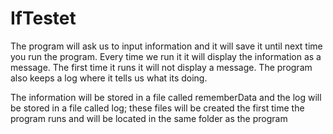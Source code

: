 # IfTestet
The program will ask us to input information and it will save it until next time you run the program. Every time we run it it will display the information as a message. The first time it runs it will not display a message. The program also keeps a log where it tells us what its doing.

The information will be stored in a file called rememberData and the log will be stored in a file called log; these files will be created the first time the program runs and will be located in the same folder as the program
